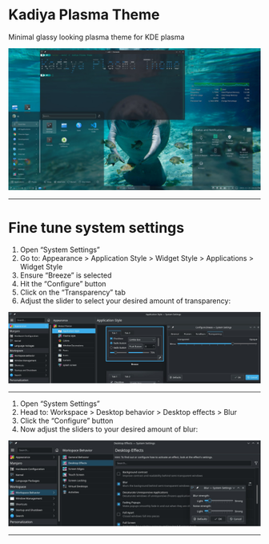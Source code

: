 # Kadiya Plasma Theme

Minimal glassy looking plasma theme for KDE plasma

![Screenshot](ss.jpg)

---

# Fine tune system settings

1. Open “System Settings”
1. Go to: Appearance > Application Style > Widget Style > Applications > Widget Style
1. Ensure “Breeze” is selected
1. Hit the “Configure” button
1. Click on the “Transparency” tab
1. Adjust the slider to select your desired amount of transparency:

![Application Style](appstyle.jpg)

---

1. Open “System Settings”
1. Head to: Workspace > Desktop behavior > Desktop effects > Blur
1. Click the “Configure” button
1. Now adjust the sliders to your desired amount of blur:

![Application Style](blur.jpg)

---
